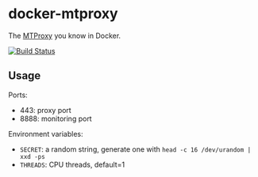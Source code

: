 # docker-mtproxy

The [MTProxy](https://github.com/TelegramMessenger/MTProxy) you know in Docker.

[![Build Status](https://dev.azure.com/nekomimiswitch/General/_apis/build/status/MTProxy%20Docker%20Image)](https://dev.azure.com/nekomimiswitch/General/_build/latest?definitionId=32)

## Usage

Ports: 

* 443: proxy port
* 8888: monitoring port

Environment variables:

* `SECRET`: a random string, generate one with `head -c 16 /dev/urandom | xxd -ps`
* `THREADS`: CPU threads, default=1


